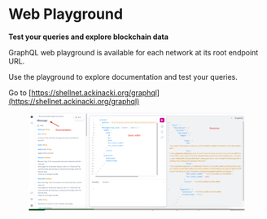 # Web Playground

**Test your queries and explore blockchain data**

GraphQL web playground is available for each network at its root endpoint URL.&#x20;

Use the playground to explore documentation and test your queries.

Go to [https://shellnet.ackinacki.org/graphql](https://shellnet.ackinacki.org/graphql)

<figure><img src="../.gitbook/assets/image (3).png" alt=""><figcaption></figcaption></figure>





